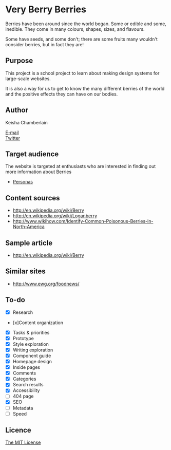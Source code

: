 # Very Berry Berries

Berries have been around since the world began. Some or edible and some, inedible. They come in many colours, shapes, sizes, and flavours.

Some have seeds, and some don't; there are some fruits many wouldn't consider berries, but in fact they are!

## Purpose

This project is a school project to learn about making design systems for large-scale websites.

It is also a way for us to get to know the many different berries of the world and the positive effects they can have on our bodies.

## Author

Keisha Chamberlain

[E-mail](mailto:laydeekey@gmail.com)		
[Twitter](https://twitter.com/laydeekey)

## Target audience

The website is targeted at enthusiasts who are interested in finding out more information about Berries

- [Personas](Personas.md)

## Content sources

- <http://en.wikipedia.org/wiki/Berry>
- <http://en.wikipedia.org/wiki/Loganberry>
- <http://www.wikihow.com/Identify-Common-Poisonous-Berries-in-North-America>

## Sample article

- <http://en.wikipedia.org/wiki/Berry>

## Similar sites

- <http://www.ewg.org/foodnews/>


## To-do

- [x] Research
- [x]Content organization
- [x] Tasks & priorities
- [x] Prototype
- [x] Style exploration
- [x] Writing exploration
- [x] Component guide
- [x] Homepage design
- [x] Inside pages
- [x] Comments
- [x] Categories
- [x] Search results
- [x] Accessibility
- [ ] 404 page
- [x] SEO
- [ ] Metadata
- [ ] Speed

## Licence

[The MIT License](LICENSE)